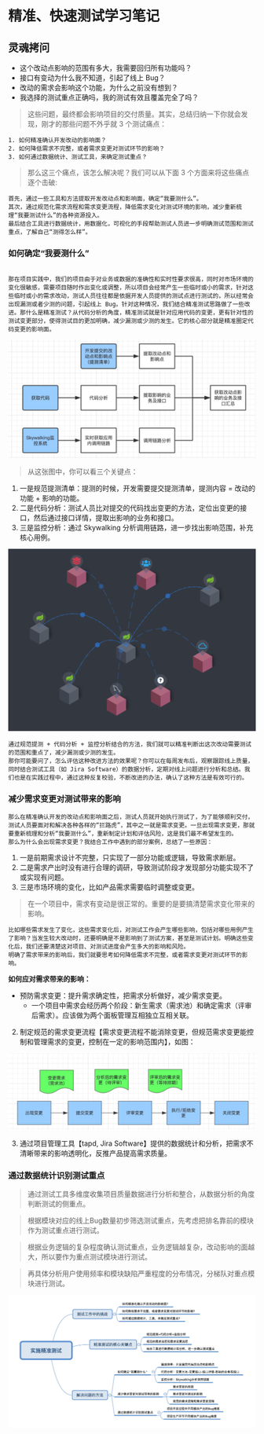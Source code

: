 # 精准、快速测试学习笔记

## 灵魂拷问

- 这个改动点影响的范围有多大，我需要回归所有功能吗？
- 接口有变动为什么我不知道，引起了线上 Bug？
- 改动的需求会影响这个功能，为什么之前没有想到？
- 我选择的测试重点正确吗，我的测试有效且覆盖完全了吗？

> 这些问题，最终都会影响项目的交付质量。其实，总结归纳一下你就会发现，刚才的那些问题不外乎就 3 个测试痛点：

```docs
1. 如何精准确认开发改动的影响面？
2. 如何降低需求不完整，或者需求变更对测试环节的影响？
3. 如何通过数据统计、测试工具，来确定测试重点？

```

> 那么这三个痛点，该怎么解决呢？我们可以从下面 3 个方面来将这些痛点逐个击破:

```
首先，通过一些工具和方法提取开发改动点和影响面，确定“我要测什么”。
其次，通过规范化需求流程和需求变更流程，降低需求变化对测试环境的影响，减少重新梳理“我要测试什么”的各种资源投入。
最后结合工具进行数据统计，用数据化，可视化的手段帮助测试人员进一步明确测试范围和测试重点，了解自己“测得怎么样”。

```

### 如何确定“我要测什么”

```docs

那在项目实践中，我们的项目由于对业务或数据的准确性和实时性要求很高，同时对市场环境的变化很敏感，需要项目随时作出变化或调整，所以项目会经常产生一些临时或小的需求，针对这些临时或小的需求改动，测试人员往往都是依据开发人员提供的测试点进行测试的，所以经常会出现漏测或者少测的问题，引起线上 Bug。针对这种情况，我们结合精准测试思路做了一些改进。那什么是精准测试？从代码分析的角度，精准测试就是针对应用代码的变更，更有针对性的测试变更部分，使得测试目的更加明确，减少漏测或少测的发生。它的核心部分就是精准圈定代码变更的影响面。

```

![avatar](./../asset/images/test/代码变更影响面.jpg)

> 从这张图中，你可以看三个关键点：

1. 一是规范提测清单：提测的时候，开发需要提交提测清单，提测内容 = 改动的功能 + 影响的功能。
2. 二是代码分析：测试人员比对提交的代码找出变更的方法，定位出变更的接口，然后通过接口详情，提取出影响的业务和接口。
3. 三是监控分析：通过 Skywalking 分析调用链路，进一步找出影响范围，补充核心用例。

![avatar](./../asset/images/test/分析图.png)

```docs
通过规范提测 + 代码分析 + 监控分析结合的方法，我们就可以精准判断出这次改动需要测试的范围和重点了，减少漏测或少测的发生。
那你可能要问了，怎么评估这种改进方法的效果呢？你可以在每周发布后，观察跟踪线上质量，同时结合测试工具（如 Jira Software）的数据分析，定期对线上问题进行分析和总结。我们也是在实践过程中，通过这种反复校验，不断改进的办法，确认了这种方法是有效可行的。

```

### 减少需求变更对测试带来的影响

```docs
那么在精准确认开发的改动点和影响面之后，测试人员就开始执行测试了，为了能够顺利交付，测试人员要面对和解决各种各样的“拦路虎”，其中之一就是需求变更。一旦出现需求变更，那就要重新梳理和分析“我要测什么”，重新制定计划和评估风险，这是我们最不希望发生的。
那么为什么会出现需求变更？我结合工作中遇到的部分案例，总结了一些原因：

```

1. 一是前期需求设计不完整，只实现了一部分功能或逻辑，导致需求断层。
2. 二是需求产出时没有进行合理的调研，导致测试阶段才发现部分功能实现不了或实现有问题。
3. 三是市场环境的变化，比如产品需求需要临时调整或变更。

> 在一个项目中，需求有变动是很正常的。重要的是要搞清楚需求变化带来的影响。

```docs
比如哪些需求发生了变化，这些需求变化后，对测试工作会产生哪些影响，包括对哪些用例产生了影响？当发生较大改动时，还要明确是不是影响到了测试方案，甚至是测试计划。明确这些变化后，我们还要清楚这对项目、对测试进度会产生多大的影响和风险。
明确了需求带来的影响后，我们就要思考如何降低需求不完整，或者需求变更对测试环节的影响。

```

**如何应对需求带来的影响：**

- 预防需求变更：提升需求确定性，把需求分析做好，减少需求变更。
  - 一个项目中需求会经历两个阶段：新生需求（需求池）和确定需求（评审后需求）。应该做为两个面板管理互相独立互相关联。
2. 制定规范的需求变更流程【需求变更流程不能消除变更，但规范需求变更能控制和管理需求的变更，控制在一定的影响范围内】，如图：

![avatar](./../asset/images/test/变更流程.jpg)

3. 通过项目管理工具【tapd, Jira Software】提供的数据统计和分析，把需求不清晰带来的影响透明化，反推产品提高需求质量。


### 通过数据统计识别测试重点

> 通过测试工具多维度收集项目质量数据进行分析和整合，从数据分析的角度判断测试的侧重点。

> 根据模块对应的线上Bug数量初步筛选测试重点，先考虑把排名靠前的模块作为测试重点进行测试。

> 根据业务逻辑的复杂程度确认测试重点，业务逻辑越复杂，改动影响的面越大，所以要作为重点测试模块进行测试。

> 再具体分析用户使用频率和模块缺陷严重程度的分布情况，分梯队对重点模块进行测试。

![avatar](./../asset/images/test/精准测试脑图.png)